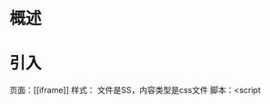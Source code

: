 # 概述
# 引入
页面：[[iframe]]
样式：<link href="styles.css" rel="stylesheet" type="text/css">
	文件是SS，内容类型是css文件
脚本：<script